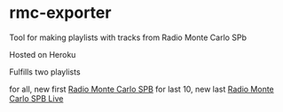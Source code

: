 # rmc-exporter

Tool for making playlists with tracks from Radio Monte Carlo SPb

Hosted on Heroku

Fulfills two playlists

for all, new first [Radio Monte Carlo SPB](https://open.spotify.com/playlist/32jmNqf6iLAf3oqhmNNspd?si=1cd50e46c8074c96)
for last 10, new last [Radio Monte Carlo SPB Live](https://open.spotify.com/playlist/6ohV6Zqtj1yFrgvygwfFf3?si=6702055800f74eb7)
